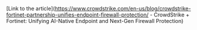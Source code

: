 [Link to the article](https://www.crowdstrike.com/en-us/blog/crowdstrike-fortinet-partnership-unifies-endpoint-firewall-protection/ - CrowdStrike + Fortinet: Unifying AI-Native Endpoint and Next-Gen Firewall Protection)
